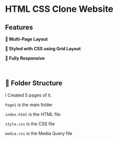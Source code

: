 # HTML CSS Clone Website

## Features

**📖 Multi-Page Layout**

**🎨 Styled with CSS using Grid Layout**

**📱 Fully Responsive**

<br />

## 🚀 Folder Structure

I Created 5 pages of it. <br/>

`Page1` is the main folder <br/>

`index.html` is the HTML file <br/>

`style.css` is the CSS file <br/>

`media.css` is the Media Query file <br/>
